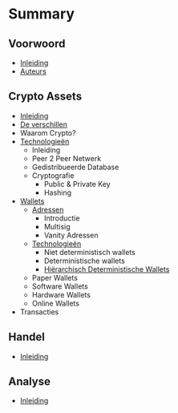 # Summary

## Voorwoord

* [Inleiding](README.md)
* [Auteurs](auteurs.md)

## Crypto Assets

* [Inleiding](inleiding.md)
* [De verschillen](de-verschillen.md)
* Waarom Crypto?
* [Technologieën](technologieen.md)
  * Inleiding
  * Peer 2 Peer Netwerk
  * Gedistribueerde Database
  * Cryptografie
    * Public & Private Key
    * Hashing
* [Wallets](wallets.md)
  * [Adressen](wallets/adressen.md)
    * Introductie
    * Multisig
    * Vanity Adressen
  * [Technologieën](wallets/technologieen.md)
    * Niet deterministisch wallets
    * Deterministische wallets
    * [Hiërarchisch Deterministische Wallets](wallets/technologieen/hd-wallets.md)
  * Paper Wallets
  * Software Wallets
  * Hardware Wallets
  * Online Wallets
* Transacties

## Handel

* [Inleiding](handel/inleiding.md)

## Analyse

* [Inleiding](analyse/inleiding.md)

